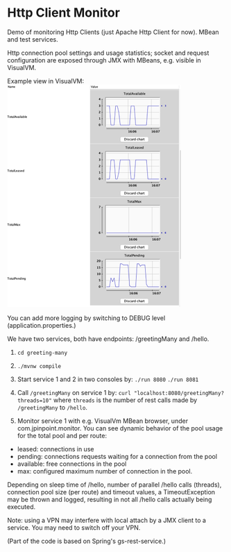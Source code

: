 # Http Client Monitor
Demo of monitoring Http Clients (just Apache Http Client for now). MBean and test services.

Http connection pool settings and usage statistics; socket and request configuration are exposed through JMX with MBeans, e.g. visible in VisualVM.

Example view in VisualVM:   
<img alt="img.png" src="img.png" width="400"/>

You can add more logging by switching to DEBUG level (application.properties.)

We have two services, both have endpoints: /greetingMany and /hello. 
1. `cd greeting-many`
2. `./mvnw compile`
3. Start service 1 and 2 in two consoles by:
`./run 8080`
`./run 8081`

4. Call `/greetingMany` on service 1 by:
`curl "localhost:8080/greetingMany?threads=10"`
where `threads` is the number of rest calls made by `/greetingMany` to `/hello`.

5. Monitor service 1 with e.g. VisualVm MBean browser, under com.jpinpoint.monitor. 
You can see dynamic behavior of the pool usage for the total pool and per route: 
* leased: connections in use
* pending: connections requests waiting for a connection from the pool
* available: free connections in the pool
* max: configured maximum number of connection in the pool.

Depending on sleep time of /hello, number of parallel /hello calls (threads), connection pool size (per route) and timeout values, 
a TimeoutException may be thrown and logged, resulting in not all /hello calls actually being executed.

Note: using a VPN may interfere with local attach by a JMX client to a service. You may need to switch off your VPN.

(Part of the code is based on Spring's gs-rest-service.)
